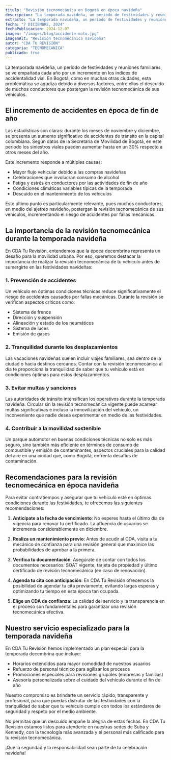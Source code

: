 ```yaml
---
titulo: "Revisión tecnomecánica en Bogotá en época navideña"
descripcion: "La temporada navideña, un periodo de festividades y reuniones familiares, se ve empañada cada año por un incremento en los índices de accidentalidad vial en Bogotá."
extracto: "La temporada navideña, un periodo de festividades y reuniones familiares, se ve empañada cada año por un incremento en los índices de accidentalidad vial. En Bogotá, como en muchas otras ciudades, esta problemática se agudiza debido a diversos factores, entre..."
fecha: "7 DICIEMBRE, 2024"
fechaPublicacion: 2024-12-07
imagen: "/images/blog/accidente-moto.jpg"
imagenAlt: "Revisión tecnomecánica navideña"
autor: "CDA TU REVISION"
categoria: "TECNOMECANICA"
publicado: true
---
```


La temporada navideña, un periodo de festividades y reuniones familiares, se ve empañada cada año por un incremento en los índices de accidentalidad vial. En Bogotá, como en muchas otras ciudades, esta problemática se agudiza debido a diversos factores, entre ellos el descuido de muchos conductores que postergan la revisión tecnomecánica de sus vehículos.

## El incremento de accidentes en época de fin de año

Las estadísticas son claras: durante los meses de noviembre y diciembre, se presenta un aumento significativo de accidentes de tránsito en la capital colombiana. Según datos de la Secretaría de Movilidad de Bogotá, en este periodo los siniestros viales pueden aumentar hasta en un 30% respecto a otros meses del año.

Este incremento responde a múltiples causas:

- Mayor flujo vehicular debido a las compras navideñas
- Celebraciones que involucran consumo de alcohol
- Fatiga y estrés en conductores por las actividades de fin de año
- Condiciones climáticas variables típicas de la temporada
- Descuido en el mantenimiento de los vehículos

Este último punto es particularmente relevante, pues muchos conductores, en medio del ajetreo navideño, postergan la revisión tecnomecánica de sus vehículos, incrementando el riesgo de accidentes por fallas mecánicas.

## La importancia de la revisión tecnomecánica durante la temporada navideña

En CDA Tu Revisión, entendemos que la época decembrina representa un desafío para la movilidad urbana. Por eso, queremos destacar la importancia de realizar la revisión tecnomecánica de tu vehículo antes de sumergirte en las festividades navideñas:

### 1. Prevención de accidentes

Un vehículo en óptimas condiciones técnicas reduce significativamente el riesgo de accidentes causados por fallas mecánicas. Durante la revisión se verifican aspectos críticos como:

- Sistema de frenos
- Dirección y suspensión
- Alineación y estado de los neumáticos
- Sistema de luces
- Emisión de gases

### 2. Tranquilidad durante los desplazamientos

Las vacaciones navideñas suelen incluir viajes familiares, sea dentro de la ciudad o hacia destinos cercanos. Contar con la revisión tecnomecánica al día te proporciona la tranquilidad de saber que tu vehículo está en condiciones óptimas para estos desplazamientos.

### 3. Evitar multas y sanciones

Las autoridades de tránsito intensifican los operativos durante la temporada navideña. Circular sin la revisión tecnomecánica vigente puede acarrear multas significativas e incluso la inmovilización del vehículo, un inconveniente que nadie desea experimentar en medio de las festividades.

### 4. Contribuir a la movilidad sostenible

Un parque automotor en buenas condiciones técnicas no solo es más seguro, sino también más eficiente en términos de consumo de combustible y emisión de contaminantes, aspectos cruciales para la calidad del aire en una ciudad que, como Bogotá, enfrenta desafíos de contaminación.

## Recomendaciones para la revisión tecnomecánica en época navideña

Para evitar contratiempos y asegurar que tu vehículo esté en óptimas condiciones durante las festividades, te ofrecemos las siguientes recomendaciones:

1. **Anticípate a la fecha de vencimiento**: No esperes hasta el último día de vigencia para renovar tu certificado. La afluencia de usuarios se incrementa considerablemente en diciembre.

2. **Realiza un mantenimiento previo**: Antes de acudir al CDA, visita a tu mecánico de confianza para una revisión general que maximice las probabilidades de aprobar a la primera.

3. **Verifica tu documentación**: Asegúrate de contar con todos los documentos necesarios: SOAT vigente, tarjeta de propiedad y último certificado de revisión tecnomecánica (en caso de renovación).

4. **Agenda tu cita con anticipación**: En CDA Tu Revisión ofrecemos la posibilidad de agendar tu cita previamente, evitando largas esperas y optimizando tu tiempo en esta época tan ocupada.

5. **Elige un CDA de confianza**: La calidad del servicio y la transparencia en el proceso son fundamentales para garantizar una revisión tecnomecánica efectiva.

## Nuestro servicio especializado para la temporada navideña

En CDA Tu Revisión hemos implementado un plan especial para la temporada decembrina que incluye:

- Horarios extendidos para mayor comodidad de nuestros usuarios
- Refuerzo de personal técnico para agilizar los procesos
- Promociones especiales para revisiones grupales (empresas y familias)
- Asesoría personalizada sobre el cuidado del vehículo durante el fin de año

Nuestro compromiso es brindarte un servicio rápido, transparente y profesional, para que puedas disfrutar de las festividades con la tranquilidad de saber que tu vehículo cumple con todos los estándares de seguridad y respeto por el medio ambiente.

No permitas que un descuido empañe la alegría de estas fechas. En CDA Tu Revisión estamos listos para atenderte en nuestras sedes de Suba y Kennedy, con la tecnología más avanzada y el personal más calificado para tu revisión tecnomecánica.

¡Que la seguridad y la responsabilidad sean parte de tu celebración navideña!
